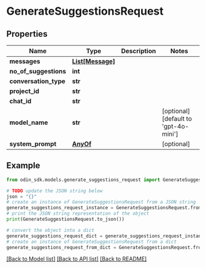 # GenerateSuggestionsRequest


## Properties

Name | Type | Description | Notes
------------ | ------------- | ------------- | -------------
**messages** | [**List[Message]**](Message.md) |  | 
**no_of_suggestions** | **int** |  | 
**conversation_type** | **str** |  | 
**project_id** | **str** |  | 
**chat_id** | **str** |  | 
**model_name** | **str** |  | [optional] [default to 'gpt-4o-mini']
**system_prompt** | [**AnyOf**](AnyOf.md) |  | [optional] 

## Example

```python
from odin_sdk.models.generate_suggestions_request import GenerateSuggestionsRequest

# TODO update the JSON string below
json = "{}"
# create an instance of GenerateSuggestionsRequest from a JSON string
generate_suggestions_request_instance = GenerateSuggestionsRequest.from_json(json)
# print the JSON string representation of the object
print(GenerateSuggestionsRequest.to_json())

# convert the object into a dict
generate_suggestions_request_dict = generate_suggestions_request_instance.to_dict()
# create an instance of GenerateSuggestionsRequest from a dict
generate_suggestions_request_from_dict = GenerateSuggestionsRequest.from_dict(generate_suggestions_request_dict)
```
[[Back to Model list]](../README.md#documentation-for-models) [[Back to API list]](../README.md#documentation-for-api-endpoints) [[Back to README]](../README.md)


